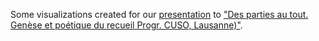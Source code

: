 
Some visualizations created for our [presentation](https://gustaveroudproject.github.io/talks/20180524_cuso_recueil.html#/) to ["Des parties au tout. Genèse et poétique du recueil Progr. CUSO, Lausanne)"](http://www.fabula.org/actualites/des-parties-au-toutgenese-et-poetique-du-recueil_85179.php).
